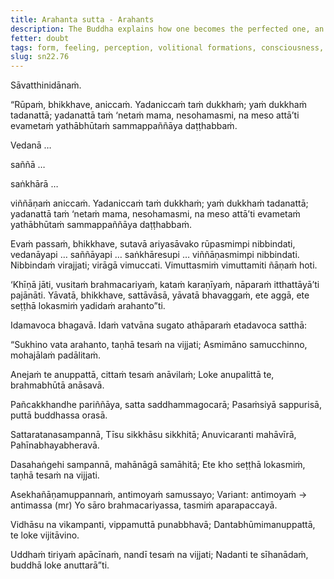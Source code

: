 ```yaml
---
title: Arahanta sutta - Arahants
description: The Buddha explains how one becomes the perfected one, an arahant, and shares verses on their qualities.
fetter: doubt
tags: form, feeling, perception, volitional formations, consciousness, five aggregates, disenchantment, dispassion, liberation, arahant, sn, sn22-34, sn22
slug: sn22.76
---
```


Sāvatthinidānaṁ.

“Rūpaṁ, bhikkhave, aniccaṁ. Yadaniccaṁ taṁ dukkhaṁ; yaṁ dukkhaṁ tadanattā; yadanattā taṁ ‘netaṁ mama, nesohamasmi, na meso attā’ti evametaṁ yathābhūtaṁ sammappaññāya daṭṭhabbaṁ.

Vedanā …

saññā …

saṅkhārā …

viññāṇaṁ aniccaṁ. Yadaniccaṁ taṁ dukkhaṁ; yaṁ dukkhaṁ tadanattā; yadanattā taṁ ‘netaṁ mama, nesohamasmi, na meso attā’ti evametaṁ yathābhūtaṁ sammappaññāya daṭṭhabbaṁ.

Evaṁ passaṁ, bhikkhave, sutavā ariyasāvako rūpasmimpi nibbindati, vedanāyapi … saññāyapi … saṅkhāresupi … viññāṇasmimpi nibbindati. Nibbindaṁ virajjati; virāgā vimuccati. Vimuttasmiṁ vimuttamiti ñāṇaṁ hoti.

‘Khīṇā jāti, vusitaṁ brahmacariyaṁ, kataṁ karaṇīyaṁ, nāparaṁ itthattāyā’ti pajānāti. Yāvatā, bhikkhave, sattāvāsā, yāvatā bhavaggaṁ, ete aggā, ete seṭṭhā lokasmiṁ yadidaṁ arahanto”ti.

Idamavoca bhagavā. Idaṁ vatvāna sugato athāparaṁ etadavoca satthā:

“Sukhino vata arahanto,
taṇhā tesaṁ na vijjati;
Asmimāno samucchinno,
mohajālaṁ padālitaṁ.

Anejaṁ te anuppattā,
cittaṁ tesaṁ anāvilaṁ;
Loke anupalittā te,
brahmabhūtā anāsavā.

Pañcakkhandhe pariññāya,
satta saddhammagocarā;
Pasaṁsiyā sappurisā,
puttā buddhassa orasā.

Sattaratanasampannā,
Tīsu sikkhāsu sikkhitā;
Anuvicaranti mahāvīrā,
Pahīnabhayabheravā.

Dasahaṅgehi sampannā,
mahānāgā samāhitā;
Ete kho seṭṭhā lokasmiṁ,
taṇhā tesaṁ na vijjati.

Asekhañāṇamuppannaṁ,
antimoyaṁ samussayo; Variant: antimoyaṁ → antimassa (mr)
Yo sāro brahmacariyassa,
tasmiṁ aparapaccayā.

Vidhāsu na vikampanti,
vippamuttā punabbhavā;
Dantabhūmimanuppattā,
te loke vijitāvino.

Uddhaṁ tiriyaṁ apācīnaṁ,
nandī tesaṁ na vijjati;
Nadanti te sīhanādaṁ,
buddhā loke anuttarā”ti.
